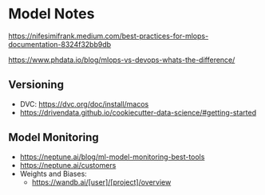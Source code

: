 # Model Notes
https://nifesimifrank.medium.com/best-practices-for-mlops-documentation-8324f32bb9db

https://www.phdata.io/blog/mlops-vs-devops-whats-the-difference/



## Versioning
- DVC: https://dvc.org/doc/install/macos
- https://drivendata.github.io/cookiecutter-data-science/#getting-started

## Model Monitoring
- https://neptune.ai/blog/ml-model-monitoring-best-tools
- https://neptune.ai/customers
- Weights and Biases:
  - https://wandb.ai/[user]/[project]/overview